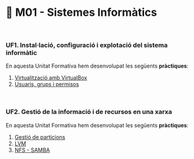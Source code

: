 # 📂 M01 - Sistemes Informàtics

<br/>

### UF1. Instal·lació, configuració i explotació del sistema informàtic
En aquesta Unitat Formativa hem desenvolupat les següents **pràctiques**:
1. [Virtualització amb VirtualBox](https://github.com/mllanas/Portfoli/blob/ff1a215e4f1d83a27401d541e66f4a127420bc6b/M%C3%B2duls/M01_SistemesInform%C3%A0tics/UF1/DAM_UFP1_P1_PracticaVirtualitzaci%C3%B3/P1_PracticaVirtualitzaci%C3%B3.pdf)
2. [Usuaris, grups i permisos](https://htmlpreview.github.io/?https://github.com/mllanas/Portfoli/blob/ec38c1c4739707315d1c559ea94a28ad709acd79/M%C3%B2duls/M01_SistemesInform%C3%A0tics/UF1/DAM_UFP1_P2_UsuarisGrupsPermisos/UF1-P2_UsuarisGrupsPermisos.html)

<br/>

### UF2. Gestió de la informació i de recursos en una xarxa
En aquesta Unitat Formativa hem desenvolupat les següents **pràctiques**:
1. [Gestió de particions](https://htmlpreview.github.io/?https://github.com/mllanas/Portfoli/blob/ec38c1c4739707315d1c559ea94a28ad709acd79/M%C3%B2duls/M01_SistemesInform%C3%A0tics/UF2/DAM_UF2_P1_PracticaGestiodeParticions/UF2-P1_PracticaGestiodeParticions.html)
2. [LVM](https://htmlpreview.github.io/?https://github.com/mllanas/Portfoli/blob/ec38c1c4739707315d1c559ea94a28ad709acd79/M%C3%B2duls/M01_SistemesInform%C3%A0tics/UF2/DAM_UF2_P2_LVM/UF2-P2_LVM.html)
3. [NFS - SAMBA](https://github.com/mllanas/Portfoli/blob/ff1a215e4f1d83a27401d541e66f4a127420bc6b/M%C3%B2duls/M01_SistemesInform%C3%A0tics/UF2/DAM_UF2_P3_NFS-SAMBA/UF2-P3_Pr%C3%A0ctica%20NFS-Samba.pdf)
